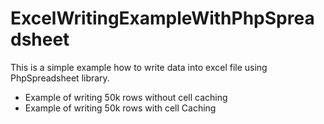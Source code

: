 # ExcelWritingExampleWithPhpSpreadsheet
This is a simple example how to write data into excel file using PhpSpreadsheet library.

* Example of writing 50k rows without cell caching
* Example of writing 50k rows with cell Caching

